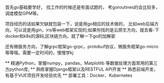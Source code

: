 首先go基础要学好，
找工作的时候还是有面试题的，
考goroutines的会比较多，
调度模型GPM等。

项目经历的话如果欠缺就包装一下，说是用go相应的技术做的，
比如web后端方向，可以说是用gin，iris等web框架实现的;如果你找的是云原生方向，就去看-下docker和k8s的源码;区块链方向，就了解一下go的加解密

还有微服务方向，了解grpc框架go-grpc，protobuf协议，微服务框架go-micro等等哦。需要一定时间的，慢慢学kj

** 精通Python，掌握numpy，pandas，Matplotlib 等数据处理方面常用的第三方python库; 
** 熟练掌握Django框架以及RESTFUL API开发
** 熟悉前端开发，有基于VUE项目开发经验优先
** 部署工具：Docker、Kubernetes
